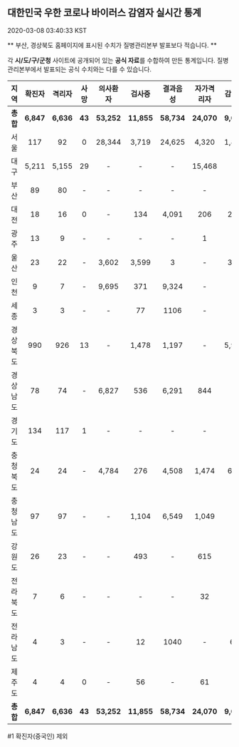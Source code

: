 
## 대한민국 우한 코로나 바이러스 감염자 실시간 통계
2020-03-08 03:40:33 KST

** 부산, 경상북도 홈페이지에 표시된 수치가 질병관리본부 발표보다 적습니다. **

각 **시/도/구/군청** 사이트에 공개되어 있는 **공식 자료**를 수합하여 만든 통계입니다.
질병관리본부에서 발표되는 공식 수치와는 다를 수 있습니다.


        
|  지역  | 확진자 |  격리자  |  사망  |  의사환자  |  검사중  |  결과음성  |  자가격리자  |  감시중  |  감시해제  |  퇴원  |
|:------:|:------:|:--------:|:--------:|:----------:|:--------:|:----------------:|:------------:|:--------:|:----------:|:--:|
|**총합**|**6,847**|**6,636**|**43**|**53,252**|**11,855**|**58,734**|**24,070**|**9,035**|**6,314**|**145**|
|서울|117|92|0|28,344|3,719|24,625|4,320|1,807|2,513|25|
|대구|5,211|5,155|29 |-|-|-|15,468|-|-|27 |
|부산|89|80|-|-|-|-|-|-|-|9|
|대전|18|16|0|-|134|4,091|206|206|179|2|
|광주|13|9|-|-|-|-|1|-|-|3|
|울산|23|22|-|3,602|3,599|3|-|348|140|1|
|인천|9|7|-|9,695|371|9,324|-|-|-|2|
|세종|3|3|-|-|77|1106|-|-|-|-|
|경상북도|990|926|13|-|1,478|1,197|-|5,928|2,340|51|
|경상남도|78|74|-|6,827|536|6,291|844|-|-|4|
|경기도|134|117|1|-|-|-|-|-|-|16|
|충청북도|24|24|-|4,784|276|4,508|1,474|685|789|-|
|충청남도|97|97|-|-|1,104|6,549|1,049|-|-|-|
|강원도|26|23|-|-|493|-|615|-|-|3|
|전라북도|7|6|-|-|-|-|32|-|-|1|
|전라남도|4|3|-|-|12|1040|-|61|166|1|
|제주도|4|4|0|-|56|-|61|-|187|-|
|**총합**|**6,847**|**6,636**|**43**|**53,252**|**11,855**|**58,734**|**24,070**|**9,035**|**6,314**|**145**|

        

#1 확진자(중국인) 제외
    